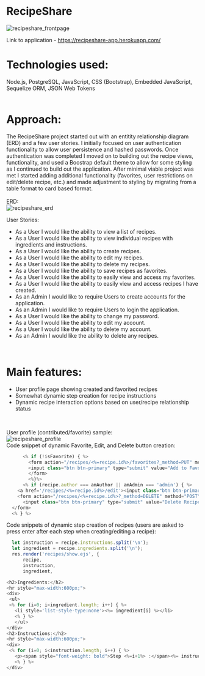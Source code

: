 # RecipeShare
![recipeshare_frontpage](https://user-images.githubusercontent.com/89054252/137150446-2568b9a1-1577-4175-a7ea-8c4ef70616b8.png)

Link to application - https://recipeshare-app.herokuapp.com/
<br>

# Technologies used:</br>
Node.js, PostgreSQL, JavaScript, CSS (Bootstrap), Embedded JavaScript, Sequelize ORM, JSON Web Tokens  
<br>

# Approach:
The RecipeShare project started out with an entitity relationship diagram (ERD) and a few user stories. I initially focused on user authentication functionality to allow user persistence and hashed passwords. Once authentication was completed I moved on to building out the recipe views, functionality, and used a Boostrap default theme to allow for some styling as I continued to build out the application. After minimal viable project was met I started adding additional functionality (favorites, user restrictions on edit/delete recipe, etc.) and made adjustment to styling by migrating from a table format to card based format.
<br>
<br>
ERD:
<br>
![recipeshare_erd](https://user-images.githubusercontent.com/89054252/137154588-dee3790d-13ff-4fd1-9454-48c28060f61e.png)
</br>

User Stories:
- As a User I would like the ability to view a list of recipes.
- As a User I would like the ability to view individual recipes with ingredients and instructions.
- As a User I would like the ability to create recipes.
- As a User I would like the ability to edit my recipes.
- As a User I would like the ability to delete my recipes.
- As a User I would like the ability to save recipes as favorites.
- As a User I would like the ability to easily view and access my favorites.
- As a User I would like the ability to easily view and access recipes I have created.
- As an Admin I would like to require Users to create accounts for the application.
- As an Admin I would like to require Users to login the application.
- As a User I would like the ability to change my password.
- As a User I would like the ability to edit my account.
- As a User I would like the ability to delete my account.
- As an Admin I would like the ability to delete any recipes.
<br>

# Main features:
- User profile page showing created and favorited recipes
- Somewhat dynamic step creation for recipe instructions
- Dynamic recipe interaction options based on user/recipe relationship status
<br>

User profile (contributed/favorite) sample:
<br>
![recipeshare_profile](https://user-images.githubusercontent.com/89054252/137161720-098786b3-b8fe-487f-aed3-28a6fbe44a62.png)
<br>
Code snippet of dynamic Favorite, Edit, and Delete button creation:
```js
      <% if (!isFavorite) { %>
        <form action="/recipes/<%=recipe.id%>/favorites?_method=PUT" method="POST">
        <input class="btn btn-primary" type="submit" value="Add to Favorites" />
        </form>
        <%}%>
      <% if (recipe.author === amAuthor || amAdmin === 'admin') { %>
    <a href='/recipes/<%=recipe.id%>/edit'><input class="btn btn-primary" type="button" value='Edit Recipe'/></a> 
    <form action="/recipes/<%=recipe.id%>?_method=DELETE" method="POST">
      <input class="btn btn-primary" type="submit" value="Delete Recipe" />
  </form> 
  <% } %>
  ```
  Code snippets of dynamic step creation of recipes (users are asked to press enter after each step when creating/editing a recipe):
  ```js
    let instruction = recipe.instructions.split('\n');
	let ingredient = recipe.ingredients.split('\n');
	res.render('recipes/show.ejs', {
		recipe,
		instruction,
		ingredient,
 ```
 ```js
 <h2>Ingredients:</h2>
<hr style="max-width:600px;">
<div>
  <ul>
  <% for (i=0; i<ingredient.length; i++) { %>
    <li style='list-style-type:none'><%= ingredient[i] %></li> 
    <% } %>
    </ul>
</div>
<h2>Instructions:</h2>
<hr style="max-width:600px;">
<div>
  <% for (i=0; i<instruction.length; i++) { %>
    <p><span style="font-weight: bold">Step <%=i+1%> :</span><%= instruction[i] %></p> 
    <% } %>
</div>
```
  



